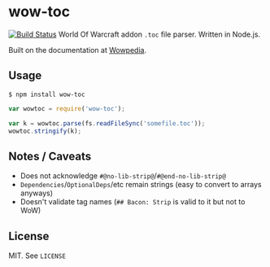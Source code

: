 # wow-toc
[![Build Status](http://img.shields.io/travis/zekesonxx/wow-toc.svg)](https://travis-ci.org/zekesonxx/wow-toc)
World Of Warcraft addon `.toc` file parser. Written in Node.js.

Built on the documentation at [Wowpedia](http://wowpedia.org/TOC_format).

## Usage
`$ npm install wow-toc`

````js
var wowtoc = require('wow-toc');

var k = wowtoc.parse(fs.readFileSync('somefile.toc'));
wowtoc.stringify(k);
````

## Notes / Caveats
* Does not acknowledge `#@no-lib-strip@`/`#@end-no-lib-strip@`
* `Dependencies`/`OptionalDeps`/etc remain strings (easy to convert to arrays anyways)
* Doesn't validate tag names (`## Bacon: Strip` is valid to it but not to WoW)

## License
MIT. See `LICENSE`